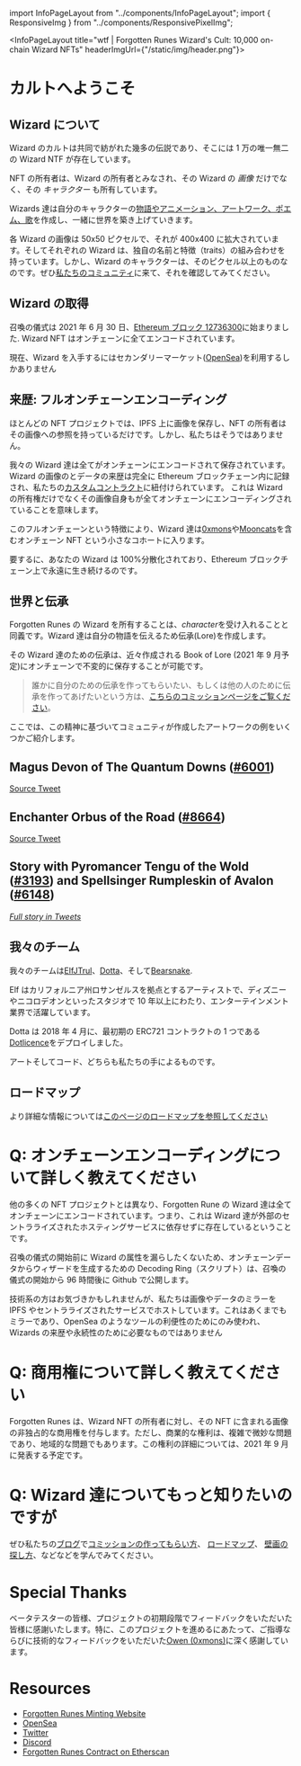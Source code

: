 import InfoPageLayout from "../components/InfoPageLayout";
import { ResponsiveImg } from "../components/ResponsivePixelImg";

<InfoPageLayout title="wtf | Forgotten Runes Wizard's Cult: 10,000 on-chain Wizard NFTs" headerImgUrl={"/static/img/header.png"}>

# カルトへようこそ

## Wizard について

Wizard のカルトは共同で紡がれた幾多の伝説であり、そこには 1 万の唯一無二の Wizard NTF が存在しています。

NFT の所有者は、Wizard の所有者とみなされ、その Wizard の _画像_ だけでなく、その _キャラクター_ も所有しています。

Wizards 達は自分のキャラクターの[物語やアニメーション、アートワーク、ポエム、歌](/posts/commissions)を作成し、一緒に世界を築き上げていきます。

各 Wizard の画像は 50x50 ピクセルで、それが 400x400 に拡大されています。そしてそれぞれの Wizard は、独自の名前と特徴（traits）の組み合わせを持っています。しかし、Wizard のキャラクターは、そのピクセル以上のものなのです。ぜひ[私たちのコミュニティ](https://discord.gg/forgottenrunes)に来て、それを確認してみてください。

## Wizard の取得

召喚の儀式は 2021 年 6 月 30 日、[Ethereum ブロック 12736300](https://etherscan.io/block/countdown/12736300)に始まりました. Wizard NFT はオンチェーンに全てエンコードされています。

現在、Wizard を入手するにはセカンダリーマーケット([OpenSea](https://opensea.io/collection/forgottenruneswizardscult))を利用するしかありません

## 来歴: フルオンチェーンエンコーディング

ほとんどの NFT プロジェクトでは、IPFS 上に画像を保存し、NFT の所有者はその画像への参照を持っているだけです。しかし、私たちはそうではありません。

我々の Wizard 達は全てがオンチェーンにエンコードされて保存されています。Wizard の画像のとデータの来歴は完全に Ethereum ブロックチェーン内に記録され、私たちの[カスタムコントラクト](https://etherscan.io/address/0x521f9c7505005cfa19a8e5786a9c3c9c9f5e6f42)に紐付けられています。
これは Wizard の所有権だけでなくその画像自身もが全てオンチェーンにエンコーディングされていることを意味します。

このフルオンチェーンという特徴により、Wizard 達は[0xmons](https://0xmons.xyz/)や[Mooncats](https://mooncatrescue.com/)を含むオンチェーン NFT という小さなコホートに入ります。

要するに、あなたの Wizard は 100%分散化されており、Ethereum ブロックチェーン上で永遠に生き続けるのです。

## 世界と伝承

<ResponsiveImg className="full-bleed" src="/static/img/map/map2.png" />

Forgotten Runes の Wizard を所有することは、*character*を受け入れることと同義です。Wizard 達は自分の物語を伝えるため伝承(Lore)を作成します。

その Wizard 達のための伝承は、近々作成される Book of Lore (2021 年 9 月予定)にオンチェーンで不変的に保存することが可能です。

> 誰かに自分のための伝承を作ってもらいたい、もしくは他の人のために伝承を作ってあげたいという方は、[こちらのコミッションページをご覧ください](/posts/commissions)。

ここでは、この精神に基づいてコミュニティが作成したアートワークの例をいくつかご紹介します。

## Magus Devon of The Quantum Downs ([#6001](https://opensea.io/assets/0x521f9c7505005cfa19a8e5786a9c3c9c9f5e6f42/6001))

[Source Tweet](https://twitter.com/magusdevon/status/1413215538046701574?s=21)

<ResponsiveImg className="full-bleed" src="/static/img/wtf/magus-6001.png" />

## Enchanter Orbus of the Road ([#8664](https://opensea.io/assets/0x521f9c7505005cfa19a8e5786a9c3c9c9f5e6f42/8664))

[Source Tweet](https://twitter.com/EnchanterOrbus/status/1422362480383193091)

<ResponsiveImg
  className="full-bleed"
  src="/static/img/wtf/enchanter-orbus-8664.png"
/>

## Story with Pyromancer Tengu of the Wold ([#3193](https://opensea.io/assets/0x521f9c7505005cfa19a8e5786a9c3c9c9f5e6f42/3193)) and Spellsinger Rumpleskin of Avalon ([#6148](https://opensea.io/assets/0x521f9c7505005cfa19a8e5786a9c3c9c9f5e6f42/6148))

[_Full story in Tweets_](https://twitter.com/forgottenrunes/status/1429813751922913280)

<ResponsiveImg
  className="full-bleed"
  src="/static/img/wtf/story-thread-3193-6148.png"
/>

## 我々のチーム

我々のチームは[ElfJTrul](https://twitter.com/ElfJTrul)、[Dotta](https://twitter.com/dotta)、そして[Bearsnake](https://twitter.com/bearsnake).

Elf はカリフォルニア州ロサンゼルスを拠点とするアーティストで、ディズニーやニコロデオンといったスタジオで 10 年以上にわたり、エンターテインメント業界で活躍しています。

Dotta は 2018 年 4 月に、最初期の ERC721 コントラクトの 1 つである[Dotlicence](https://etherscan.io/address/0xb5da84cdc928765c15a8192bf3c6649e7802772b)をデプロイしました。

アートそしてコード、どちらも私たちの手によるものです。

## ロードマップ

より詳細な情報については[このページのロードマップを参照してください](/roadmap)

# Q: オンチェーンエンコーディングについて詳しく教えてください

他の多くの NFT プロジェクトとは異なり、Forgotten Rune の Wizard 達は全てオンチェーンにエンコードされています。つまり、これは Wizard 達が外部のセントラライズされたホスティングサービスに依存せずに存在しているということです。

召喚の儀式の開始前に Wizard の属性を漏らしたくないため、オンチェーンデータからウィザードを生成するための Decoding Ring（スクリプト）は、召喚の儀式の開始から 96 時間後に Github で公開します。

技術系の方はお気づきかもしれませんが、私たちは画像やデータのミラーを IPFS やセントラライズされたサービスでホストしています。これはあくまでもミラーであり、OpenSea のようなツールの利便性のためにのみ使われ、Wizards の来歴や永続性のために必要なものではありません

# Q: 商用権について詳しく教えてください

Forgotten Runes は、Wizard NFT の所有者に対し、その NFT に含まれる画像の非独占的な商用権を付与します。ただし、商業的な権利は、複雑で微妙な問題であり、地域的な問題でもあります。この権利の詳細については、2021 年 9 月に発表する予定です。

# Q: Wizard 達についてもっと知りたいのですが

ぜひ私たちの[ブログ](/posts)で[コミッションの作ってもらい方](/posts/commissions)、 [ロードマップ](/posts/roadmap)、 [壁画の探し方](/posts/murals)、などなどを学んでみてください。

# Special Thanks

ベータテスターの皆様、プロジェクトの初期段階でフィードバックをいただいた皆様に感謝いたします。特に、このプロジェクトを進めるにあたって、ご指導ならびに技術的なフィードバックをいただいた[Owen (0xmons)](https://twitter.com/0xmons)に深く感謝しています。

# Resources

- [Forgotten Runes Minting Website](https://forgottenrunes.com)
- [OpenSea](https://opensea.io/collection/forgottenruneswizardscult)
- [Twitter](https://twitter.com/forgottenrunes)
- [Discord](https://discord.com/invite/F7WbxwJuZC)
- [Forgotten Runes Contract on Etherscan](https://etherscan.io/address/0x521f9c7505005cfa19a8e5786a9c3c9c9f5e6f42)

</InfoPageLayout>
